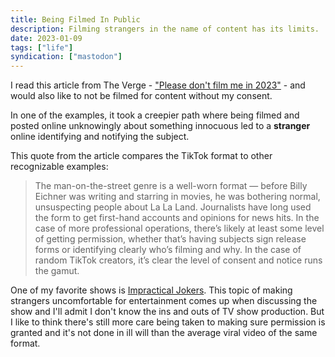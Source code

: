 ```yaml
---
title: Being Filmed In Public
description: Filming strangers in the name of content has its limits.
date: 2023-01-09
tags: ["life"]
syndication: ["mastodon"]
---
```


<!-- @format -->

I read this article from The Verge - ["Please don't film me in 2023"](https://www.theverge.com/2022/12/26/23519605/tiktok-viral-videos-privacy-surveillance-street-interviews-vlogs) - and would also like to not be filmed for content without my consent.

In one of the examples, it took a creepier path where being filmed and posted online unknowingly about something innocuous led to a **stranger** online identifying and notifying the subject.

This quote from the article compares the TikTok format to other recognizable examples:

> The man-on-the-street genre is a well-worn format — before Billy Eichner was writing and starring in movies, he was bothering normal, unsuspecting people about La La Land. Journalists have long used the form to get first-hand accounts and opinions for news hits. In the case of more professional operations, there’s likely at least some level of getting permission, whether that’s having subjects sign release forms or identifying clearly who’s filming and why. In the case of random TikTok creators, it’s clear the level of consent and notice runs the gamut.

One of my favorite shows is [Impractical Jokers](https://www.trutv.com/shows/impractical-jokers). This topic of making strangers uncomfortable for entertainment comes up when discussing the show and I'll admit I don't know the ins and outs of TV show production. But I like to think there's still more care being taken to making sure permission is granted and it's not done in ill will than the average viral video of the same format.
